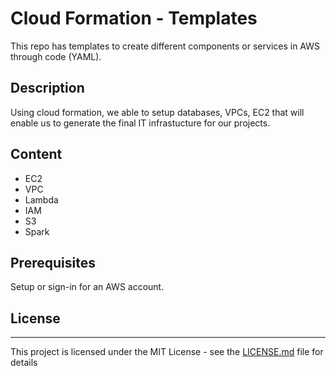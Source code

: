 # Cloud Formation - Templates

This repo has templates to create different components or services in AWS through code (YAML).

## Description

Using cloud formation, we able to setup databases, VPCs, EC2 that will enable us to generate the final IT infrastucture for our projects. 

## Content

* EC2
* VPC
* Lambda
* IAM
* S3
* Spark

## Prerequisites

Setup or sign-in for an AWS account. 

## License
****
This project is licensed under the MIT License - see the [LICENSE.md](LICENSE.md) file for details 
